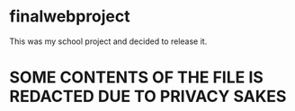 # finalwebproject
This was my school project and decided to release it.

# **SOME CONTENTS OF THE FILE IS REDACTED DUE TO PRIVACY SAKES**
